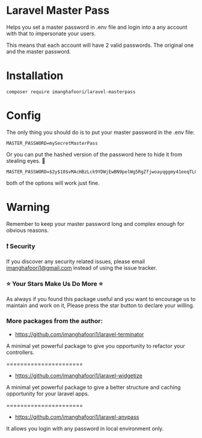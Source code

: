 # Laravel Master Pass

Helps you set a master password in .env file and login into a any account with that to impersonate your users.

This means that each account will have 2 valid passwords. The original one and the master password.

# Installation

```
composer require imanghafoori/laravel-masterpass
```


# Config

The only thing you should do is to put your master password in the .env file:

```
MASTER_PASSWORD=mySecretMasterPass
```

Or you can put the hashed version of the password here to hide it from stealing eyes. :eyes:

```
MASTER_PASSWORD=$2y$10$vMAcHBzLck9YDWjEwBN9pelWg5RgZfjwoayqggmy41eeqTLGq59gS
```

both of the options will work just fine.


# Warning

Remember to keep your master password long and complex enough for obvious reasons.


### :exclamation: Security
If you discover any security related issues, please email imanghafoori1@gmail.com instead of using the issue tracker.


### :star: Your Stars Make Us Do More :star:
As always if you found this package useful and you want to encourage us to maintain and work on it, Please press the star button to declare your willing.


### More packages from the author:


- https://github.com/imanghafoori1/laravel-terminator

A minimal yet powerful package to give you opportunity to refactor your controllers.

======================

- https://github.com/imanghafoori1/laravel-widgetize

A minimal yet powerful package to give a better structure and caching opportunity for your laravel apps.

======================

- https://github.com/imanghafoori1/laravel-anypass

It allows you login with any password in local environment only.